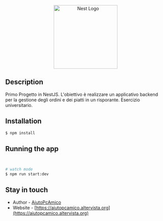 <p align="center">
  <a href="http://nestjs.com/" target="blank"><img src="https://nestjs.com/img/logo-small.svg" width="200" alt="Nest Logo" /></a>
</p>

[circleci-image]: https://img.shields.io/circleci/build/github/nestjs/nest/master?token=abc123def456
[circleci-url]: https://circleci.com/gh/nestjs/nest

## Description

Primo Progetto in NestJS. L'obiettivo è realizzare un applicativo backend per la gestione degli ordini e dei piatti in un risporante.
Esercizio universitario.

## Installation

```bash
$ npm install
```

## Running the app

```bash


# watch mode
$ npm run start:dev

```


## Stay in touch

- Author - [AiutoPcAmico](https://github.com/AiutoPcAmico)
- Website - [https://aiutopcamico.altervista.org](https://aiutopcamico.altervista.org)

